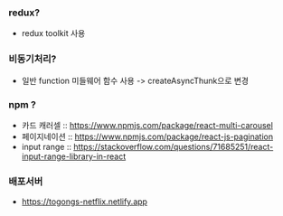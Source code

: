 ### redux?

- redux toolkit 사용

### 비동기처리?

- 일반 function 미들웨어 함수 사용 -> createAsyncThunk으로 변경

### npm ?

- 카드 캐러셀 :: https://www.npmjs.com/package/react-multi-carousel
- 페이지네이션 :: https://www.npmjs.com/package/react-js-pagination
- input range :: https://stackoverflow.com/questions/71685251/react-input-range-library-in-react

### 배포서버

- https://togongs-netflix.netlify.app
